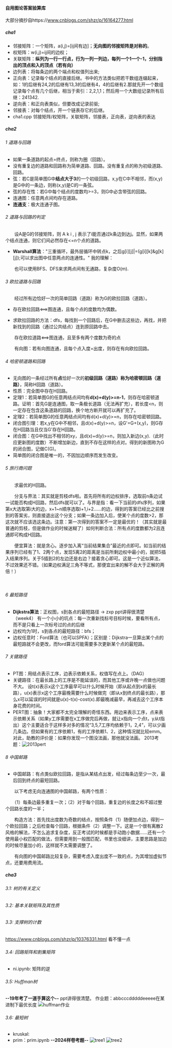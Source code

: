 #### 自用图论答案验算库
大部分摘抄自https://www.cnblogs.com/shzr/p/16164277.html
##### cha1
- 邻接矩阵：一个矩阵，a(i,j)=[ij间有边]；**无向图的邻接矩阵是对称的**。
- 权矩阵：w(i,j)=ij间的边权；
- 关联矩阵：**纵列为一行一行点，行为一列一列边，每列一个1一个-1，分别指出的顶点和入的顶点（若有向）**
- 边列表：将每条边的两个端点和权值列出来;
- 正向表：记录每个结点的直接后继。书中的方法类似把若干数组连缀起来，如：1的后继有24,2的后继有13,3的后继有4，4的后继有2.那就先开一个数组记录每个点有几个后继，相当于索引：2,2,1,1；然后用一个大数组记录所有后继：241342.
- 逆向表：和正向表类似，但要改成记录前驱;
- 邻接表：对每个结点，开一个链表存它的后继。
- cha1.cpp 邻接矩阵/权矩阵，关联矩阵，邻接表，正向表，逆向表的表达
##### cha2
###### 1 道路与回路
- 如果一条道路的起点=终点，则称为圈（回路）。
- 没有重复边的道路和回路称为简单道路、回路。没有重复点的称为初级道路、回路。
- 弦：若C是简单图G中**结点大于3**的一个初级回路，x,y在C中不相邻，而(x,y)是G中的一条边，则称(x,y)是C的一条弦。
- 弦的存在性：若G中每个结点的度数均>=3，则G中必含带弦的回路。
- 连通图：任意两点间均存在道路。
- **连通支**：极大连通子图。


###### 2 道路与回路的判定
　　设A是G的邻接矩阵，则
A
k
i
,
j
表示了i能否通过k条边到达j。显然，如果两个结点连通，则它们间必然存在<=n个点的道路。

- **Warshall算法**："三重循环，最外层循环中转点k，之后g[i][j]|=(g[i][k]&g[k][j]);可以求出图中任意两点的连通性。"
  我的理解：


　　也可以使用BFS、DFS来求两点间有无通路，复杂度O(m).

###### 3 欧拉道路与回路
　　经过所有边恰好一次的简单回路（道路）称为G的欧拉回路（道路）。

- 存在欧拉回路⟺图连通，且每个点的度数均为偶数。

- 求欧拉回路的方法：dfs，每找到一个回路后，在G中删去这些边，再找，并把新找到的回路（通过公共结点）连到原回路中去。

　　存在欧拉道路⟺图连通，且至多有两个度数为奇的点

　　有向图：若有向图连通，且每个点入度=出度，则存在有向欧拉回路。

###### 4 哈密顿道路和回路
- 无向图的一条经过所有**点**恰好一次的**初级回路（道路）**称为**哈密顿回路（道路）**，简称H回路（道路）。
- 性质：完全图中存在H回路。
- 定理1：若简单图G的任意两结点间均有**d(x)+d(y)>=n-1**，则存在哈密顿道路。证明：首先G是连通图，取一条极长道路（无法再扩充），若长度<n，则一定存在包含这条道路的回路，换个地方断开就可以再扩充了。
- 定理2：若简单图G的任意两结点间均有d(x)+d(y)>=n，则存在哈密顿回路。
- 闭合图引理：若x,y在G中不相邻，且d(x)+d(y)>=n，设G'=G+(x,y)，则G存在H回路当且仅当G'存在H回路。
- 闭合图：在G中找出不相邻的xy，且d(x)+d(y)>=n，则加入新边(x,y).（此时应更新图的度数）不断增加新边，直到不存在这样的点对。得到的新图称为G的闭合图，记做C(G)。
- 简单图的闭合图是唯一的，不因加边顺序而发生改变。

###### 5 旅行商问题
　　求最优的H回路。

　　分支与界法：其实就是剪枝dfs啦。首先将所有的边权排序，选取前n条边试一试能否构成H回路，然后dfs就可以了。与界是指：看一下当前的dfs序列，如果第x大选取第i大的边，x+1~n顺序选取i+1,i+2……的边，得到的答案已经比之前搜到的答案劣，则直接退出这个分支；如果一条边加入后，使某个点的度数>2，那这次就不应该选这条边。注意：第一次得到的答案不一定是最优的！（其实就是最普通的剪枝，但是做作业的时候迷糊了）如何判断合法：所有点的度数都为2且连通即可构成H回路。

　　便宜算法：就是贪心。逐步加入离“当前结果集合”最近的点即可。如当前的结果序列已经有了1、2两个点，发现5离2的距离是当前所剩边权中最小的，就把5插入结果序列。关于5插到2的左边还是右边？接着贪心即可。这是一个近似算法，不过效果还不错。（如果边权满足三角不等式，那便宜出来的解不会大于正解的两倍！）

　　 

###### 6 最短路径
- **Dijkstra算法**：正权图，s到各点的最短路径 -> zxp ppt讲得很清楚（week4） 有一个小小的坑点：每一次重新找标号目标时候，要看所有点，而不是只看上一次标号过的点的后继
- 边权均为1时，s到各点的最短路径：bfs；
- 边权任意时：Ford算法（也可以SPFA）；区别是：Dijkstra一旦算出某个点的最短路就不会更改，而ford算法可能需要多次更新某个点的最短路。

###### 7 关键路径
- PT图：用结点表示工序，边表示依赖关系，权值写在点上。（DAG）
- 关键路径：在最长路上的工序是不能延误的，而其他工序或许晚一点做也问题不大。
设t(x)表示x这个工序最早可以什么时候开始（即从起点到x的最长路），u(x)表示x这个工序最晚需要什么时候做完（即从x到终点的最长路），那么x可以延误的时间就是u(x)-t(x)-cost(x).即最晚减最早，再减去这个工序本身花费的时间。
- PERT图：抽象！大家都不太完全理解的奇怪东西。用边来表示工序，点来表示依赖关系（如果y工序需要在x工序做完后再做，就让x指向一个点t，y从t指出）这个主要适合于这样多对多的情况“3,5,7工序均依赖于1，2,4”，可以少画几条边。但如果有的工序依赖1，有的工序依赖1、2，这种情况就比较emm。对此，助教的评价是：如果你发现一个图没法画，那他就没法画。
   2013考题：![2013pert](2013pert.png)

###### 8 中国邮路
- 中国邮路：有点类似欧拉回路，是指从某结点出发，经过每条边至少一次，最后回到终点的最短回路。

　　以下考虑无向连通图的中国邮路，有两个性质：

　　（1）每条边最多重复一次；（2）对于每个回路，重复边的长度之和不超过整个回路长度的一半；

　　构造方法：首先找出度数为奇数的结点，按照条件（1）随便加点边，得到一个欧拉回路；之后检查每个回路，根据条件（2）调整一下。这是一个很有离散2风格的解法，不怎么追求复杂度，反正考试的时候都是手动跑小数据……还有一个使用最小权匹配的做法，但需要用到一般图匹配，书里也没细讲，主要思路是加边的时候尽量加小的，这样就不太需要调整了。

　　有向图的中国邮路比较复杂，需要考虑入度出度不一致的点，为其增加虚拟节点，还要用费用流。
##### cha3
###### 3.1: 树的有关定义
###### 3.2: 基本关联矩阵及其性质
###### 3.3: 支撑树的计数
https://www.cnblogs.com/shzr/p/10376331.html
看不懂一点
###### 3.4: 回路矩阵和割集矩阵
- ni.ipynb: 矩阵的逆 
###### 3.5: Huffman树
**--19年考了一道手算这个--**
ppt讲得很清楚。
作业题：abbcccdddddeeeee在某进制下最优长度
![huffman作业](./huffman.png)

###### 3.6: 最短树
- kruskal: 
- prim：prim.ipynb
**--2024样卷考题--**
![tree1](./2024tree1.png)
![tree2](./2024tree2.png)
